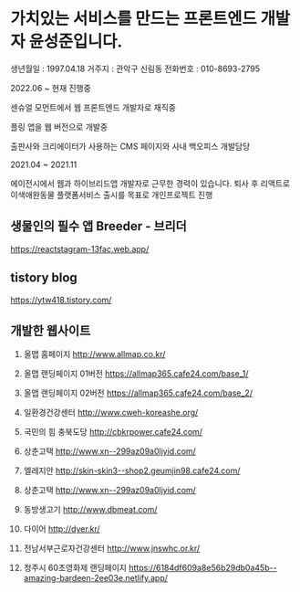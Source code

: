 # 가치있는 서비스를 만드는 프론트엔드 개발자 윤성준입니다.

생년월일 : 1997.04.18
거주지 : 관악구 신림동
전화번호 : 010-8693-2795


2022.06 ~ 현재 진행중

센슈얼 모먼트에서 웹 프론트엔드 개발자로 재직중

플링 앱을 웹 버전으로 개발중

출판사와 크리에이터가 사용하는 CMS 페이지와 사내 백오피스 개발담당



2021.04 ~ 2021.11

에이전시에서 웹과 하이브리드앱 개발자로 근무한 경력이 있습니다.
퇴사 후 리액트로 이색애완동물 플랫폼서비스 출시를 목표로 개인프로젝트 진행

## 생물인의 필수 앱 Breeder - 브리더
https://reactstagram-13fac.web.app/


## tistory blog
https://ytw418.tistory.com/

## 개발한 웹사이트

1. 올맵 홈페이지
http://www.allmap.co.kr/

2. 올맵 랜딩페이지 01버전
https://allmap365.cafe24.com/base_1/

3. 올맵 랜딩페이지 02버전
https://allmap365.cafe24.com/base_2/

4. 일환경건강센터
http://www.cweh-koreashe.org/

5. 국민의 힘 충북도당
http://cbkrpower.cafe24.com/

6. 상춘고택
http://www.xn--299az09a0ljyid.com/

7. 엘레지안 
http://skin-skin3--shop2.geumjin98.cafe24.com/

8. 상춘고택
http://www.xn--299az09a0ljyid.com/

9. 동방생고기
http://www.dbmeat.com/

10. 다이어
http://dyer.kr/

10. 전남서부근로자건강센터
http://www.jnswhc.or.kr/

11. 청주시 60초영화제 랜딩페이지
 https://6184df609a8e56b29db0a45b--amazing-bardeen-2ee03e.netlify.app/
